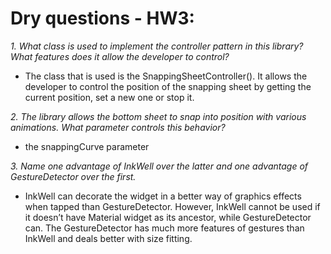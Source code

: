 # Dry questions - HW3:


*1.	What class is used to implement the controller pattern in this library? What features does it allow the developer to control?*
  - The class that is used is the SnappingSheetController(). It allows the developer to control the position of the snapping sheet by getting the current position, set a     new one or stop it.

*2.	The library allows the bottom sheet to snap into position with various
animations. What parameter controls this behavior?*
  - the snappingCurve parameter

*3.	Name one advantage of InkWell over the latter and one advantage of GestureDetector over the first.*
  - InkWell can decorate the widget in a better way of graphics effects when tapped than GestureDetector.
    However, InkWell cannot be used if it doesn’t have Material widget as its ancestor, while GestureDetector can.
    The GestureDetector has much more features of gestures than InkWell and deals better with size fitting.



